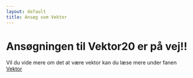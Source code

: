 ```yaml
---
layout: default
title: Ansøg som Vektor
---
```

<h1>Ansøgningen til Vektor20 er på vej!!</h1>

Vil du vide mere om det at være vektor kan du læse mere under fanen
<a href="/vektor">Vektor</a>